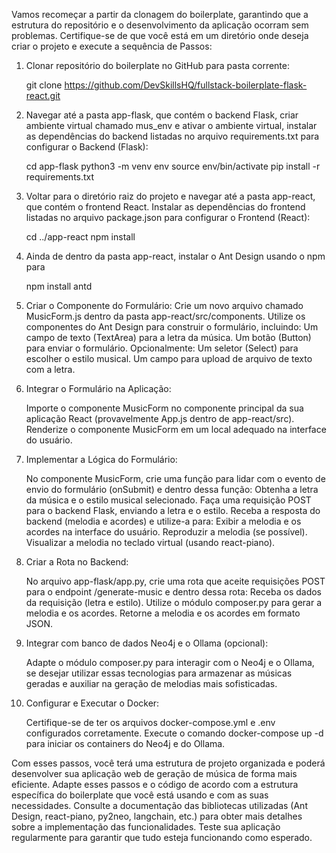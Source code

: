 Vamos recomeçar a partir da clonagem do boilerplate, garantindo que a estrutura do repositório e o desenvolvimento da aplicação ocorram sem problemas.
Certifique-se de que você está em um diretório onde deseja criar o projeto e execute a sequência de Passos:

1. Clonar repositório do boilerplate no GitHub para pasta corrente:

    git clone https://github.com/DevSkillsHQ/fullstack-boilerplate-flask-react.git 

2. Navegar até a pasta app-flask, que contém o backend Flask, criar ambiente virtual chamado mus_env e ativar o ambiente virtual, instalar as dependências do backend listadas no arquivo requirements.txt para configurar o Backend (Flask):

    cd app-flask
    python3 -m venv env
    source env/bin/activate
    pip install -r requirements.txt

3. Voltar para o diretório raiz do projeto e navegar até a pasta app-react, que contém o frontend React. Instalar as dependências do frontend listadas no arquivo package.json para configurar o Frontend (React):

    cd ../app-react 
    npm install

4. Ainda de dentro da pasta app-react, instalar o Ant Design usando o npm para 

    npm install antd

5. Criar o Componente do Formulário:
    Crie um novo arquivo chamado MusicForm.js dentro da pasta app-react/src/components.
    Utilize os componentes do Ant Design para construir o formulário, incluindo:
    Um campo de texto (TextArea) para a letra da música.
    Um botão (Button) para enviar o formulário.
    Opcionalmente:
    Um seletor (Select) para escolher o estilo musical.
    Um campo para upload de arquivo de texto com a letra.

6. Integrar o Formulário na Aplicação:

    Importe o componente MusicForm no componente principal da sua aplicação React (provavelmente App.js dentro de app-react/src).
    Renderize o componente MusicForm em um local adequado na interface do usuário.

7. Implementar a Lógica do Formulário:

    No componente MusicForm, crie uma função para lidar com o evento de envio do formulário (onSubmit) e dentro dessa função:
        Obtenha a letra da música e o estilo musical selecionado.
        Faça uma requisição POST para o backend Flask, enviando a letra e o estilo.
        Receba a resposta do backend (melodia e acordes) e utilize-a para:
        Exibir a melodia e os acordes na interface do usuário.
        Reproduzir a melodia (se possível).
        Visualizar a melodia no teclado virtual (usando react-piano).

8. Criar a Rota no Backend:

    No arquivo app-flask/app.py, crie uma rota que aceite requisições POST para o endpoint /generate-music e dentro dessa rota:
        Receba os dados da requisição (letra e estilo).
        Utilize o módulo composer.py para gerar a melodia e os acordes.
        Retorne a melodia e os acordes em formato JSON.

9. Integrar com banco de dados Neo4j e o Ollama (opcional):

    Adapte o módulo composer.py para interagir com o Neo4j e o Ollama, se desejar utilizar essas tecnologias para armazenar as músicas geradas e auxiliar na geração de melodias mais sofisticadas.

10. Configurar e Executar o Docker:

    Certifique-se de ter os arquivos docker-compose.yml e .env configurados corretamente.
    Execute o comando docker-compose up -d para iniciar os containers do Neo4j e do Ollama.

Com esses passos, você terá uma estrutura de projeto organizada e poderá desenvolver sua aplicação web de geração de música de forma mais eficiente. 
Adapte esses passos e o código de acordo com a estrutura específica do boilerplate que você está usando e com as suas necessidades. Consulte a documentação das bibliotecas utilizadas (Ant Design, react-piano, py2neo, langchain, etc.) para obter mais detalhes sobre a implementação das funcionalidades. Teste sua aplicação regularmente para garantir que tudo esteja funcionando como esperado.